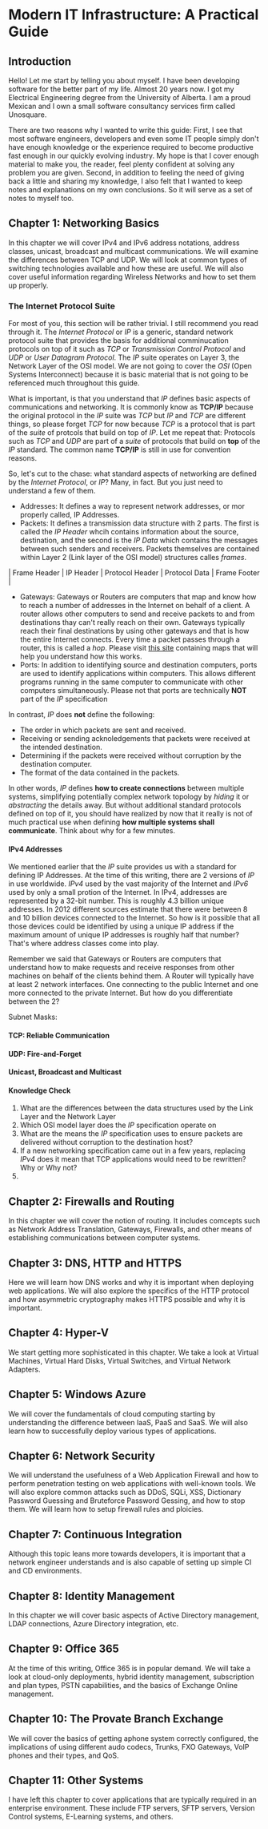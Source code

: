 # Modern IT Infrastructure: A Practical Guide

## Introduction

Hello! Let me start by telling you about myself. I have been developing software for the better part of my life. Almost 20 years now. 
I got my Electrical Engineering degree from the University of Alberta. I am a proud Mexican and I own a small software consultancy services firm called Unosquare.

There are two reasons why I wanted to write this guide: First, I see that most software engineers, developers and even some IT people 
simply don't have enough knowledge or the experience required to become productive fast enough in our quickly evolving industry. My hope is that I cover enough material to make you, the reader, feel plenty confident at solving any problem you are given. Second, in addition to feeling the need of giving back a little and sharing my knowledge, I also felt that I wanted to keep notes and explanations on my own conclusions. So it will serve as a set of notes to myself too.

## Chapter 1: Networking Basics

In this chapter we will cover IPv4 and IPv6 address notations, address classes, unicast, broadcast and multicast communications. We will
examine the differences between TCP and UDP. We will look at common types of switching technologies available and how these are useful.
We will also cover useful information regarding Wireless Networks and how to set them up properly.

### The Internet Protocol Suite

For most of you, this section will be rather trivial. I still recommend you read through it. The *Internet Protocol* or *IP* is a generic, standard network protocol suite that provides the basis for additional comminucation protocols on top of it such as *TCP* or *Transmission Control Protocol* and *UDP* or *User Datagram Protocol*. The *IP* suite operates on Layer 3, the Network Layer of the OSI model. We are not going to cover the *OSI* (Open Systems Interconnect) because it is basic material that is not going to be referenced much throughout this guide.

What is important, is that you understand that *IP* defines basic aspects of communications and networking. It is commonly know as **TCP/IP** because the original protocol in the *IP* suite was *TCP* but *IP* and *TCP* are different things, so please forget *TCP* for now because *TCP* is a protocol that is part of the *suite* of protcols that build on top of *IP*. Let me repeat that: Protocols such as *TCP* and *UDP* are part of a *suite* of protocols that build on **top** of the *IP* standard. The common name **TCP/IP** is still in use for convention reasons.

So, let's cut to the chase: what standard aspects of networking are defined by the *Internet Protocol*, or *IP*? Many, in fact. But you just need to understand a few of them.

 - Addresses: It defines a way to represent network addresses, or mor properly called, IP Addresses.
 - Packets: It defines a transmission data structure with 2 parts. The first is called the *IP Header* whcih contains information about the source, destination, and the second is the *IP Data* which contains the messages between such senders and receivers. Packets themselves are contained within Layer 2 (Link layer of the OSI model) structures calles *frames*.
 
 | Frame Header | IP Header | Protocol Header | Protocol Data | Frame Footer |
 - Gateways: Gateways or Routers are computers that map and know how to reach a number of addresses in the Internet on behalf of a client. A router allows other computers to send and receive packets to and from destinations thay can't really reach on their own. Gateways typically reach their final destinations by using other gateways and that is how the entire Internet connects. Every time a packet passes through a router, this is called a *hop*. Please visit [this site](http://www.vox.com/a/internet-maps) containing maps that will help you understand how this works.
 - Ports: In addition to identifying source and destination computers, ports are used to identify applications within computers. This allows different programs running in the same computer to communicate with other computers simultaneously. Please not that ports are technically **NOT** part of the *IP* specification 

In contrast, *IP* does **not** define the following:
 - The order in which packets are sent and received.
 - Receiving or sending acknoledgements that packets were received at the intended destination.
 - Determining if the packets were received without corruption by the destination computer.
 - The format of the data contained in the packets.
 
In other words, *IP* defines **how to create connections** between multiple systems, simplifying potentially complex network topology by  *hiding* it or *abstracting* the details away. But without additional standard protocols defined on top of it, you should have realized by now that it really is not of much practical use when defining **how multiple systems shall communicate**. Think about why for a few minutes.

#### IPv4 Addresses

We mentioned earlier that the *IP* suite provides us with a standard for defining IP Addresses. At the time of this writing, there are 2 versions of *IP* in use worldwide. *IPv4* used by the vast majority of the Internet and *IPv6* used by only a small protion of the Internet. In IPv4, addresses are represented by a 32-bit number. This is roughly 4.3 billion unique addresses. In 2012 different sources estimate that there were between 8 and 10 billion devices connected to the Internet. So how is it possible that all those devices could be identified by using a unique IP address if the maximum amount of unique IP addresses is roughly half that number? That's where address classes come into play.

Remember we said that Gateways or Routers are computers that understand how to make requests and receive responses from other machines on behalf of the clients behind them. A Router will typically have at least 2 network interfaces. One connecting to the public Internet and one more connected to the private Internet. But how do you differentiate between the 2?

Subnet Masks:



#### TCP: Reliable Communication


#### UDP: Fire-and-Forget


#### Unicast, Broadcast and Multicast


#### Knowledge Check

 1. What are the differences between the data structures used by the Link Layer and the Network Layer
 2. Which OSI model layer does the *IP* specification operate on
 3. What are the means the *IP* specification uses to ensure packets are delivered without corruption to the destination host?
 4. If a new networking specification came out in a few years, replacing *IPv4* does it mean that TCP applications would need to be rewritten? Why or Why not?
 5. 

## Chapter 2: Firewalls and Routing

In this chapter we will cover the notion of routing. It includes comcepts such as Network Address Translation, Gateways, Firewalls, and other means of establishing communications between computer systems.

## Chapter 3: DNS, HTTP and HTTPS

Here we will learn how DNS works and why it is important when deploying web applications. We will also explore the specifics of the HTTP 
protocol and how asymmetric cryptography makes HTTPS possible and why it is important.

## Chapter 4: Hyper-V

We start getting more sophisticated in this chapter. We take a look at Virtual Machines, Virtual Hard Disks, Virtual Switches, and Virtual Network Adapters.

## Chapter 5: Windows Azure

We will cover the fundamentals of cloud computing starting by understanding the difference between IaaS, PaaS and SaaS. We will also learn how to successfully deploy various types of applications.

## Chapter 6: Network Security

We will understand the usefulness of a Web Application Firewall and how to perform penetration testing on web applications with well-known tools. We will also explore common attacks such as DDoS, SQLi, XSS, Dictionary Password Guessing and Bruteforce Password Gessing, and how to stop them. We will learn how to setup firewall rules and ploicies.

## Chapter 7: Continuous Integration

Although this topic leans more towards developers, it is important that a network engineer understands and is also capable of setting up
simple CI and CD environments.

## Chapter 8: Identity Management

In this chapter we will cover basic aspects of Active Directory management, LDAP connections, Azure Directory integration, etc.

## Chapter 9: Office 365

At the time of this writing, Office 365 is in popular demand. We will take a look at cloud-only deployments, hybrid identity management,
subscription and plan types, PSTN capabilities, and the basics of Exchange Online management.

## Chapter 10: The Provate Branch Exchange

We will cover the basics of getting aphone system correctly configured, the implications of using different audo codecs, Trunks, FXO
Gateways, VoIP phones and their types, and QoS.

## Chapter 11: Other Systems

I have left this chapter to cover applications that are typically required in an enterprise environment. These include FTP servers, 
SFTP servers, Version Control systems, E-Learning systems, and others. 
